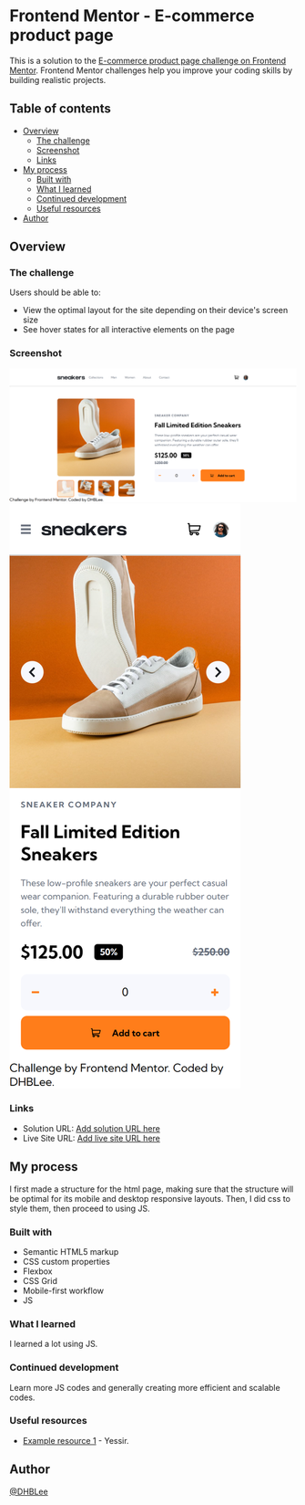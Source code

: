 

# Frontend Mentor - E-commerce product page


This is a solution to the [E-commerce product page challenge on Frontend Mentor](https://www.frontendmentor.io/challenges/insure-landing-page-uTU68JV8). Frontend Mentor challenges help you improve your coding skills by building realistic projects.


## Table of contents


- [Overview](#overview)
  - [The challenge](#the-challenge)
  - [Screenshot](#screenshot)
  - [Links](#links)
- [My process](#my-process)
  - [Built with](#built-with)
  - [What I learned](#what-i-learned)
  - [Continued development](#continued-development)
  - [Useful resources](#useful-resources)
- [Author](#author)




## Overview


### The challenge


Users should be able to:


- View the optimal layout for the site depending on their device's screen size
- See hover states for all interactive elements on the page


### Screenshot


![](./images/1440px_solution.png)
![](./images/375px_solution.png)






### Links


- Solution URL: [Add solution URL here](https://github.com/DHBLee/DHBLee2/tree/DHBLee/Fronend-Mentor/Ecommerce)
- Live Site URL: [Add live site URL here](https://dhb-lee2-gcm1.vercel.app/)


## My process

I first made a structure for the html page, making sure that the structure will be optimal for its mobile and desktop responsive layouts. Then, I did css to style them, then proceed to using JS.

### Built with


- Semantic HTML5 markup
- CSS custom properties
- Flexbox
- CSS Grid
- Mobile-first workflow
- JS




### What I learned

I learned a lot using JS. 


### Continued development

Learn more JS codes and generally creating more efficient and scalable codes.


### Useful resources


- [Example resource 1](https://www.chatgpt.com) - Yessir.




## Author


[@DHBLee](https://www.frontendmentor.io/profile/DHBLee)